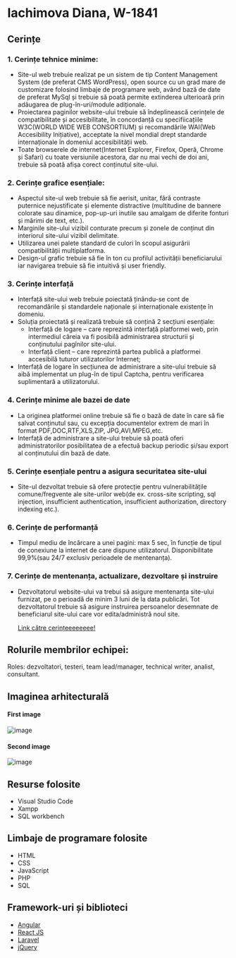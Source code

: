 # Iachimova Diana, W-1841

## Cerințe 
### 1. Cerințe tehnice minime:
- Site-ul web trebuie realizat pe un sistem de tip Content Management System (de preferat CMS WordPress), open source cu un grad mare de customizare folosind limbaje de programare web, având bază de date de preferat MySql și trebuie să poată permite extinderea ulterioară prin adăugarea de plug-în-uri/module adiționale.
- Proiectarea paginilor website-ului trebuie să îndeplinească cerințele de compatibilitate și accesibilitate, în concordanță cu specifiicațiile W3C(WORLD WIDE WEB CONSORTIUM) și recomandările WAI(Web Accesibility Inițiative), acceptate la nivel mondial drept standarde internaționale în domeniul accesibilității web.
- Toate browserele de internet(Internet Explorer, Firefox, Operă, Chrome și Safari) cu toate versiunile acestora, dar nu mai vechi de doi ani, trebuie să poată afișa corect conținutul site-ului.
### 2. Cerințe grafice esențiale:
- Aspectul site-ul web trebuie să fie aerisit, unitar, fără contraste puternice nejustificate și elemente distractive (multitudine de bannere colorate sau dinamice, pop-up-uri inutile sau amalgam de diferite fonturi și mărimi de text, etc.).
- Marginile site-ului vizibil conturate precum și zonele de conținut din interiorul site-ului vizibil delimitate.
- Utilizarea unei palete standard de culori în scopul asigurării compatibilității multiplatforma.
- Design-ul grafic trebuie să fie în ton cu profilul activității beneficiarului iar navigarea trebuie să fie intuitivă și user friendly.
### 3. Cerințe interfață
- Interfață site-ului web trebuie poiectată ținându-se cont de recomandările și standardele naționale și internaționale existențe în domeniu.
- Soluția proiectată și realizată trebuie să conțină 2 secțiuni esențiale:
    - Interfață de logare – care reprezintă interfață platformei web, prin intermediul căreia va fi posibilă administrarea structurii și conținutului pagînilor site-ului.
    - Interfață client – care reprezintă partea publică a platformei accesibilă tuturor utilizatorilor Internet;
- Interfață de logare în secțiunea de administrare a site-ului trebuie să aibă implementat un plug-în de tipul Captcha, pentru verificarea suplimentară a utilizatorului.
### 4. Cerințe minime ale bazei de date
- La originea platformei online trebuie să fie o bază de date în care să fie salvat conținutul sau, cu excepția documentelor extrem de mari în format PDF,DOC,RTF,XLS,ZIP, JPG,AVI,MPEG,etc.
- Interfață de administrare a site-ului trebuie să poată oferi administratorilor posibilitatea de a efectuă backup periodic și/sau export al conținutului din bază de date.
### 5. Cerințe esențiale pentru a asigura securitatea site-ului
- Site-ul dezvoltat trebuie să ofere protecție pentru vulnerabilitățile comune/fregvente ale site-urilor web(de ex. cross-site scripting, sql injection, insufficient authentication, insufficient authorization, directory indexing etc.).
### 6. Cerințe de performanță
- Timpul mediu de încărcare a unei pagini: max 5 sec, în funcție de tipul de conexiune la internet de care dispune utilizatorul.
Disponibilitate 99,9%(sau 24/7 exclusiv perioadele de mentenanța).
### 7. Cerințe de mentenanța, actualizare, dezvoltare și instruire
- Dezvoltatorul website-ului va trebui să asigure mentenanța site-ului furnizat, pe o perioadă de minim 3 luni de la data publicări.
Tot dezvoltatorul trebuie să asigure instruirea persoanelor desemnate de beneficiarul site-ului care vor edita/administră noul site.
  
  [Link către cerințeeeeeeee!](https://www.itecho.ro/cerinte-generale-esentiale-ce-trebuiesc-indeplinite-de-un-site/)
  
## Rolurile membrilor echipei:
Roles: dezvoltatori, testeri, team lead/manager, technical writer, analist, consultant. 

## Imaginea arhitecturală
#### First image
![image](https://www.pngfind.com/pngs/m/552-5522408_architecture-rest-api-machine-learning-hd-png-download.png)
#### Second image
![image](https://www.labri.fr/perso/rgiot/cours/jee/api/img/rest-schema.png)

## Resurse folosite

- Visual Studio Code
- Xampp
- SQL workbench

## Limbaje de programare folosite

- HTML
- CSS
- JavaScript
- PHP
- SQL


## Framework-uri și biblioteci
- [Angular](https://angular.io/)
- [React JS](https://reactjs.org/)
- [Laravel](https://laravel.com/) 
- [jQuery](https://jquery.com/)



